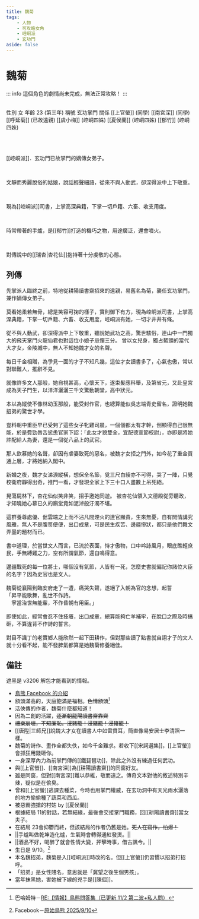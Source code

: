 ```yaml
---
title: 魏菊
tags:
    - 人物
    - 可攻略女角
    - 崆峒派
    - 玄功門
aside: false
---
```


# 魏菊

::: info
這個角色的劇情尚未完成，無法正常攻略！
:::

<ChTabs position="bottom">
	<ChTab title="初識">
		<ChMeet 
			src='/images/characters/girl_7/normal.webp' 
			nameTitle='玄功掌門'
			nameMain='魏菊'
			desc='崆峒派．玄功門當代的嫡傳女弟子，兼任當代掌門。<br>儀態端莊，知書達禮，文靜而秀麗脫俗，與崆峒派格格不入的奇女子。'
			:animation=true
		/>
	</ChTab>
	<ChTab title="不悅">
		<Ch 
			src='/images/characters/girl_7/angry1.webp' 
			position='center'/>
		<ChName
			nameZh='不悅'
			nameEn='Displeased'/>
	</ChTab>
	<ChTab title="閉眼">
		<Ch 
			src='/images/characters/girl_7/close_eye_laugh.webp' 
			position='center'/>
		<ChName
			nameZh='閉眼'
			nameEn='Close Eye'/>
	</ChTab>
	<ChTab title="喝醉">
		<Ch 
			src='/images/characters/girl_7/drunk.webp' 
			position='center'/>
		<ChName
			nameZh='喝醉'
			nameEn='Drunk'/>
	</ChTab>
	<ChTab title="算計">
		<Ch 
			src='/images/characters/girl_7/gloomy2.webp' 
			position='center'/>
		<ChName
			nameZh='算計'
			nameEn='Plotting'/>
	</ChTab>
	<ChTab title="笑容">
		<Ch 
			src='/images/characters/girl_7/laugh2.webp' 
			position='center'/>
		<ChName
			nameZh='笑容'
			nameEn='Laugh'/>
	</ChTab>
	<ChTab title="頓住">
		<Ch 
			src='/images/characters/girl_7/nervous1.webp' 
			position='center'/>
		<ChName
			nameZh='頓住'
			nameEn='Uh...'/>
	</ChTab>
	<ChTab title="緊張">
		<Ch 
			src='/images/characters/girl_7/nervous2.webp' 
			position='center'/>
		<ChName
			nameZh='緊張'
			nameEn='Nervous'/>
	</ChTab>
	<ChTab title="尷尬">
		<Ch 
			src='/images/characters/girl_7/nervous3.webp' 
			position='center'/>
		<ChName
			nameZh='尷尬'
			nameEn='Embarrassed'/>
	</ChTab>
	<ChTab title="悲傷">
		<Ch 
			src='/images/characters/girl_7/sad.webp' 
			position='center'/>
		<ChName
			nameZh='悲傷'
			nameEn='Sad'/>
	</ChTab>
	<ChTab title="驚嚇">
		<Ch 
			src='/images/characters/girl_7/shock.webp' 
			position='center'/>
		<ChName
			nameZh='驚嚇'
			nameEn='Shock'/>
	</ChTab>
	<ChTab title="害羞">
		<Ch 
			src='/images/characters/girl_7/shy.webp' 
			position='center'/>
		<ChName
			nameZh='害羞'
			nameEn='Shy'/>
	</ChTab>
	<ChTab title="帷帽">
		<Ch 
			src='/images/characters/girl_7/special.webp' 
			position='center'/>
		<ChName
			nameZh='帷帽'
			nameEn='Weimao'/>
	</ChTab>
</ChTabs>
<br>

<InfoList>
	<Info title='角色資料' :open=true>
		<table>
			<ChTr>
				<ChTd isTitle=true>
					性別
				</ChTd>
				<ChTd>
					女
				</ChTd>
			</ChTr>
			<ChTr>
				<ChTd isTitle=true>
					年齡
				</ChTd>
				<ChTd>
					23 (第三年)
				</ChTd>
			</ChTr>
			<ChTr>
				<ChTd isTitle=true>
					稱號
				</ChTd>
				<ChTd>
					玄功掌門
				</ChTd>
			</ChTr>
			<ChTr>
				<ChTd isTitle=true position='center'>
					關係
				</ChTd>
			</ChTr>
			<ChTr>
				<ChTd position='center'>
					[[上官螢]] (同學)
				</ChTd>
			</ChTr>
			<ChTr>
				<ChTd position='center'>
					[[南宮深]] (同學)
				</ChTd>
			</ChTr>
			<ChTr>
				<ChTd position='center'>
					[[呼延菊]] (已故遠親)
				</ChTd>
			</ChTr>
			<ChTr>
				<ChTd position='center'>
					[[虞小梅]] (崆峒四姝)
				</ChTd>
			</ChTr>
			<ChTr>
				<ChTd position='center'>
					[[夏侯蘭]] (崆峒四姝)
				</ChTd>
			</ChTr>
			<ChTr>
				<ChTd position='center'>
					[[郁竹]] (崆峒四姝)
				</ChTd>
			</ChTr>
		</table>
	</Info>
</InfoList>

<br>

[[崆峒派]]．玄功門已故掌門的嫡傳女弟子。

<br>

文靜而秀麗脫俗的姑娘，說話輕聲細語，從來不與人動武，卻深得派中上下敬重。

<br>

現為[[崆峒派]]司書，上掌高深典籍，下掌一切戶籍、六畜、收支用度。

<br>

時常帶著的手爐，是[[郁竹]]打造的機巧之物，用途廣泛，還會噴火。

<br>

對傳說中的[[瑞杏|杏花仙]]抱持著十分虔敬的心態。
<br clear="all">

## 列傳

<Tabs>
  <Tab title="列傳一">
	先掌派人臨終之前，特地從耕陽讀書齋招來的遠親，易舊名為菊，襲任玄功掌門，兼作嫡傳女弟子。<br><br>
	莫看她柔若無骨，總是笑容可掬的樣子，實則御下有方，現為崆峒派司書，上掌高深典籍，下掌一切戶籍、六畜、收支用度，崆峒派有她，一切才井井有條。<br><br>
	從不與人動武，卻深得派中上下敬重，聽說她武功之高，驚世駭俗，連山中一門獨大的飛天掌門火龍仙君也對這位小娘子忌憚三分。
  </Tab>
  <Tab title="列傳二">
	曾以女兒身，獨占鰲頭的當代大才女，金陵城中，無人不知她魏才女的名聲。<br><br>
	每日千金相贈，為爭見一面的才子不知凡幾，這位才女讀書多了，心氣也傲，常以對聯難人，推辭不見。<br><br>
	就像許多文人那般，她自視甚高，心懷天下，遂束髮應科舉，及第省元，又赴皇宮成為天子門生，以洋洋灑灑三千文驚動朝堂，高中狀元。<br><br>
	本以為縱使不像林幼玉那般，能受封作官，也總算能似吳志端青史留名，證明她魏招弟的驚世才學。<br><br>
	豈料朝中重臣早已受夠了這些女子牝雞司晨，一個個都太有才幹，倒顯得自己很無能，於是費勁唇舌慫恿官家下詔：「此女才貌雙全，宜配德宣節校尉」，亦即是將她許配給人為妻，還是一個從八品上的武官。<br><br>
	那人欽慕她的名聲，卻因有虐妻致死的惡名，被魏才女拒之門外，如今花了重金買通上層，才將她納入閣中。<br><br>
	新婚之夜，魏才女涕淚縱橫，想保全名節，覓三尺白綾亦不可得，哭了一陣，只覺校衛府靜得出奇，推門一看，才發現全家上下三十口人盡數上吊死絕。<br><br>
	晃蕩屍林下，杏花仙似笑非笑，招手邀她同遊。
  </Tab>
  <Tab title="列傳三">
	被杏花仙領入文德殿從旁聽政，才知曉她心慕已久的廟堂竟如泥淖般汙濁不堪。<br><br>
	這群養尊處優、倨雲端之上而不沾凡間煙火的達官顯貴，生來無憂，自有閒情講究風雅，無人不是腹笥便便，出口成章，可是民生疾苦、邊疆慘狀，都只是他們舞文弄墨的題材而已。<br><br>
	書中道理，於當世文人而言，已流於表面，恃才傲物，口中吟詠風月，眼底瞧輕庶民，手無縛雞之力，空有所謂氣節，還自鳴得意。<br><br>
	邊疆戰死的每一位將士，哪個沒有氣節，人皆有一死，怎麼史書就偏記你諸位大臣的名字？因為史官也是文人。<br><br>
	魏菊從襄陽到臨安府走了一遭，痛哭失聲，遂絕了入朝為官的念想，起誓<br>
	「昇平能歌舞，亂世不作詩。<br>
	　寧當治世無能輩，不作昏朝有用臣。」<br><br>
	即使如此，經常會忍不住技癢，出口成章，總算能夠亡羊補牢，在脫口之際及時搞砸，不算違背不作詩的誓言。<br><br>
	對目不識丁的老實鄉人能欣然一起下田耕作，但對那些讀了點書就自詡才子的文人就十分看不起，能不發脾氣都算是她魏菊修養絕佳。
  </Tab>
</Tabs>

## 備註

遮黑是 v3206 解包才能看到的情報。

-   [鳥熊 Facebook 的介紹](https://www.facebook.com/photo.php?fbid=170987155454668&id=100076301525150&set=a.165167019370015)
-   額頭滿高的，天庭飽滿是福相。~~色情額頭~~[^1]
-   活俠傳的作者，魏菊什麼都知道！
-   因為二創的活躍，~~逐漸朝龍陽讀書齋靠齊~~
-   ~~禮樂崩壞，不知廉恥。浸豬籠！浸豬籠！浸豬籠！~~
-   [[唐陞|三師兄]]說魏大才女在讀書人中如雷貫耳，簡直像易安居士李清照一樣。
-   魏菊的詩作、畫作全都失佚，如今千金難求。若收下[[宋詞選集]]，[[上官螢]]會抓狂用錢砸你。
-   一身深厚內力為前掌門傳的[[鐵琵琶功]]，除此之外沒有練過任何武功。
-   與[[上官螢]]、[[南宮深]]為[[耕陽讀書齋]]的同窗好友。
-   雖是同窗，但對[[南宮深]]難以恭維，敬而遠之。傳奇文本對他的敘述特別辛辣，疑似是在偷臭。
-   曾和[[上官螢]]逃課去種菜，今時也用掌門權威，在玄功洞中有天光雨水灑落的地方偷偷種了蔬菜和西瓜。
-   被惡霸強搶的村姑 by [[夏侯蘭]]
-   根據<EndIcon no="11">結局 11</EndIcon>的對話，若無結緣，最後會交接掌門職務，回[[耕陽讀書齋]]當女夫子。
-   在<EndIcon no="23">結局 23</EndIcon>會抑鬱而終，但該結局的作者仍舊是她。~~死人在寫作，怕爆！~~
-   <MarkdownWrapper>||手爐叫做乾坤造化爐，生氣時會轉得通紅發燙。||</MarkdownWrapper>
-   <MarkdownWrapper>||酒品不好，喝醉了就會性情大變，抨擊時事，借古諷今。||</MarkdownWrapper>
-   生日是 9/10。[^2]
-   本名魏招弟，魏菊是入[[崆峒派]]時改的名。但[[上官螢]]仍習慣以招弟打招呼。
-   「招弟」是女性賤名，意思就是「冀望之後生個男孩」。
-   當年抹黑她，害她被下嫁的兇手是[[陳倔]]。

[^1]: 巴哈姆特－[RE:【情報】鳥熊問答集（已更新 11/2 第二波+私人問）](https://forum.gamer.com.tw/Co.php?bsn=73317&sn=12184&subbsn=1&bPage=0)
[^2]: Facebook－[原始鳥熊 2025/9/10](https://www.facebook.com/share/169pXAfAAF/)
